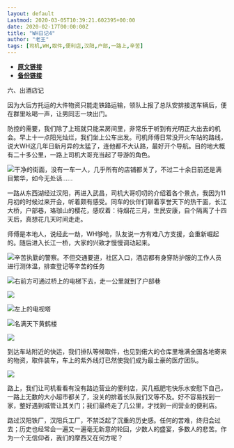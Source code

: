 ```yaml
---
layout: default
Lastmod: 2020-03-05T10:39:21.602395+00:00
date: 2020-02-17T00:00:00Z
title: "WH日记4"
author: "老王"
tags: [司机,WH,取件,便利店,汉阳,户部,一路上,辛苦]
---
```


* [**原文链接**](https://mp.weixin.qq.com/s/5MCfSAD8XoWiEi13hBfhCA)
* [**备份链接**](http://archive.ph/H99vJ)


六、出酒店记

因为大后方托运的大件物资只能走铁路运输，领队上报了总队安排接送车辆后，便在群里吆喝一声，让男同志一块出门。

防控的需要，我们除了上班就只能呆房间里，非常乐于听到有光明正大出去的机会。早上十一点阳光灿烂，我们坐上公车出发。司机师傅日常没开火车站的路线，说大WH这几年日新月异的太猛了，连他都不大认路，最好开个导航。目的地大概有二十多公里，一路上司机大哥充当起了导游的角色。

![](/images/post/ccb3500d53ec055faadb4252ce7624ea.jpg)干净的街面，没有一车一人，几乎所有的店铺都关了，不过二十余日前还是满目繁华，如今无处话……

一路从东西湖经过汉阳，再进入武昌，司机大哥叨叨的介绍着各个景点，我因为11月初的时候过来开会，听着颇有感受。同车的伙伴们聊着享誉天下的热干面，长江大桥，户部巷，珞珈山的樱花，感叹着：待烟花三月，生民安康，自个隔离了十四天后，真想花几天时间走走。

师傅是本地人，说经此一劫，WH够呛，队友说一方有难八方支援，会重新崛起的。随后进入长江一桥，大家的兴致才慢慢调动起来。

![](/images/post/54b190f13c3774833b11fbb1e216b75c.jpg)辛苦执勤的警察。不但交通要道，社区入口，酒店都有身穿防护服的工作人员进行测体温，排查登记等辛苦的任务

![](/images/post/3d574fc8c999601807ab3eae7ed1306e.jpg)右前方可通过桥上的电梯下去，走一公里就到了户部巷

![](/images/post/60e7ad37dd735fe14db1a83eedcda9b5.jpg)

![](/images/post/de272e2504cf085e0fd54b6519b67462.jpg)左上的电视塔

![](/images/post/dff1d9599efbf77ac66cfb269e63429a.jpg)名满天下黄鹤楼

![](/images/post/1c95bd3535833cf32552018e86fc72d9.jpg)

到达车站附近的快运，我们排队等候取件，也见到偌大的仓库里堆满全国各地寄来的物资，取件装车，车上的紫外线灯已然使我们成为最土豪的医疗团队。

![](/images/post/db1a6b0550fdaa1f0b837499f41f2760.jpg)

路上，我们让司机看看有没有路边营业的便利店，买几瓶肥宅快乐水安慰下自己，一路上无数的大小超市都关了，没关的排着长队我们又等不及。好不容易找到一家，整好遇到城管让其关门；我们最终走了几公里，才找到一间营业的便利店。

路过汉阳铁厂，汉阳兵工厂，不禁泛起了沉重的历史感。任何的苦难，终归会过去；历史也经常会一遍又一遍毫无新意的轮回，少数人的盛宴，多数人的悲苦。作为一个无信仰者，我们的摩西又在何方呢？

